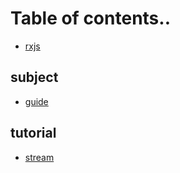 # Table of contents..

* [rxjs](README.md)


## subject
* [guide](book/guide/guide.md)

## tutorial
* [stream](book/tutorial/stream.md)
